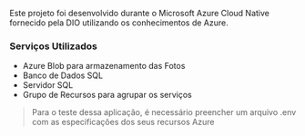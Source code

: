 Este projeto foi desenvolvido durante o Microsoft Azure Cloud Native fornecido pela DIO utilizando os conhecimentos de Azure.

### Serviços Utilizados

- Azure Blob para armazenamento das Fotos
- Banco de Dados SQL
- Servidor SQL
- Grupo de Recursos para agrupar os serviços

> Para o teste dessa aplicação, é necessário preencher um arquivo .env com as especificações dos seus recursos Azure
